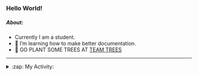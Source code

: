 ### Hello World!

##### About:
- Currently I am a student.
- 🌱 I’m learning how to make better documentation.
- 🌱 GO PLANT SOME TREES AT [TEAM TREES](https://teamtrees.org/)

---
<details>
  <summary>:zap: My Activity:</summary>
  
<!--START_SECTION:waka-->
![Code Time](http://img.shields.io/badge/Code%20Time-1%2C150%20hrs%206%20mins-blue)

**I'm a Night 🦉** 

```text
🌞 Morning                1428 commits        ██░░░░░░░░░░░░░░░░░░░░░░░   09.22 % 
🌆 Daytime                5492 commits        █████████░░░░░░░░░░░░░░░░   35.47 % 
🌃 Evening                4445 commits        ███████░░░░░░░░░░░░░░░░░░   28.71 % 
🌙 Night                  4117 commits        ███████░░░░░░░░░░░░░░░░░░   26.59 % 
```
📅 **I'm Most Productive on Wednesday** 

```text
Monday                   2327 commits        ████░░░░░░░░░░░░░░░░░░░░░   15.03 % 
Tuesday                  2023 commits        ███░░░░░░░░░░░░░░░░░░░░░░   13.07 % 
Wednesday                3574 commits        ██████░░░░░░░░░░░░░░░░░░░   23.08 % 
Thursday                 1910 commits        ███░░░░░░░░░░░░░░░░░░░░░░   12.34 % 
Friday                   1518 commits        ██░░░░░░░░░░░░░░░░░░░░░░░   09.80 % 
Saturday                 1385 commits        ██░░░░░░░░░░░░░░░░░░░░░░░   08.95 % 
Sunday                   2745 commits        ████░░░░░░░░░░░░░░░░░░░░░   17.73 % 
```


📊 **This Week I Spent My Time On** 

```text
🔥 Editors: 
VS Code                  5 hrs 20 mins       █████████████████████████   100.00 % 

🐱‍💻 Projects: 
giveth-dapps-v2          2 hrs 54 mins       ██████████████░░░░░░░░░░░   54.55 % 
praise                   2 hrs 25 mins       ███████████░░░░░░░░░░░░░░   45.45 % 
```


 Last Updated on 12/07/2023 01:37:27 UTC
<!--END_SECTION:waka-->
</details>
